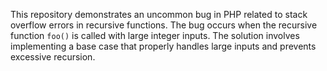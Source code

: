 This repository demonstrates an uncommon bug in PHP related to stack overflow errors in recursive functions. The bug occurs when the recursive function `foo()` is called with large integer inputs.  The solution involves implementing a base case that properly handles large inputs and prevents excessive recursion.